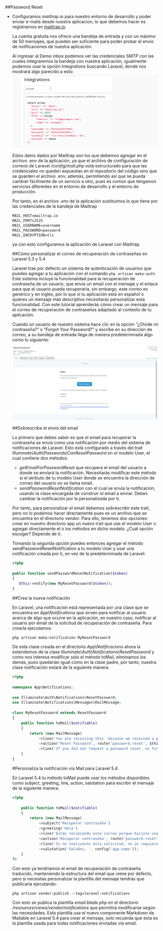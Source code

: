 ##Password Reset

* Configuramos *mailtrap.io* para nuestro entorno de desarrollo y poder enviar e-mails desde nuestra aplicacion, lo que debemos hacer es registrarnos en [mailtrap.io](https://mailtrap.io).

	La cuenta gratuita nos ofrece una bandeja de entrada y con un máximo de 50 mensajes, que pueden ser suficiente para poder probar el envío de notificaciones de nuestra aplicación.
	
	Al ingresar al Demo inbox podemos ver las credenciales SMTP con las cuales integraremos la bandeja con nuestra aplicación, igualmente podemos usar la opción Integrations buscando Laravel, donde nos mostrará algo parecido a esto:
	![](https://github.com/Alver23/ecom/blob/master/images/mailtrap.png "Mailtrap.io")
	
	Estos datos dados por Mailtrap son los que debemos agregar en el archivo .env de la aplicación, ya que el archivo de configuración de correos de Laravel */config/mail.php* está estructurado para que las credenciales no queden expuestas en el repositorio del código sino que se guarden el archivo .env, además, permitiendo así que se pueda cambiar fácilmente de un servicio a otro, pues es común que tengamos servicios diferentes en el entorno de desarrollo y el entorno de producción.
    
    Por tanto, en el archivo *.env* de la aplicación sustituimos lo que tiene por las credenciales de la bandeja de Mailtrap
    
    ```
    MAIL_HOST=mailtrap.io
    MAIL_PORT=2525
    MAIL_USERNAME=username
    MAIL_PASSWORD=password
    MAIL_ENCRYPTION=tls
    ```
    
    ya con esto configuramos la aplicación de Laravel con Mailtrap.
    
    ##Cómo personalizar el correo de recuperación de contraseñas en Laravel 5.3 y 5.4
    
    Laravel trae por defecto un sistema de autenticación de usuarios que puedes agregar a tu aplicación con el  comando
    ``` php artisan make:auth ```.  Este sistema incluye la funcionalidad para la recuperación de contraseña de un usuario, que envía un email con el mensaje y el enlace para que el usuario pueda recuperarla, sin embargo, este correo es genérico y en inglés, por lo que si tu aplicación está en español o quieres un mensaje más descriptivo necesitarás personalizar esta funcionalidad.  Con este tutorial aprenderás cómo crear un mensaje para el correo de recuperación de contraseñas adaptado al contexto de tu aplicación:
    
    Cuando un usuario de nuestro sistema hace clic en la opción “¿Olvide mi contraseña?” o “Forgot Your Password?” y escribe en su dirección de correo, a su bandeja de entrada llega de manera predeterminada algo como lo siguiente:
    
    ![](https://github.com/Alver23/ecom/blob/master/images/password-reset.png "Password Reset")
    
    ##Sobrescribe el envío del email
    
    Lo primero que debes saber es que el email para recuperar la contraseña se envía como una notificación por medio del sistema de notificaciones de Laravel.  Esto está configurado a través del trait *Illuminate\Auth\Passwords\CanResetPassword en el* modelo User, el cual contiene dos métodos:
    * *getEmailForPasswordReset* que recupera el email del usuario a donde se enviará la notificación.  Necesitarás modificar este método si el atributo de tu modelo User donde se encuentra la dirección de correo del usuario no se llama email.
     * *sendPasswordResetNotification* con el cual se envía la notificación, usando la clase encargada de construir el email a enviar. Debes cambiar la notificación por la personalizada por ti.
     
     Por tanto, para personalizar el email debemos sobrescribir este trait, pero no lo podemos hacer directamente pues es un archivo que se encuentra en el directorio vendor. Para ello, tenemos dos opciones: crear en nuestro directorio app un nuevo trait que use el modelo User o agregar directamente el o los métodos en dicho modelo. ¿Cuál opción escoger? Depende de ti.
     
     Tomando la segunda opción puedes entonces agregar el método sendPasswordResetNotification a tu modelo User y usar una notificación creada por ti, en vez de la predeterminada de Laravel:
     
     ```php
     <?php

     public function sendPasswordResetNotification($token)
	 {
		$this->notify(new MyResetPassword($token));
	 }
     ```
    
	##Crea la nueva notificación
	
	En Laravel, una notificación está representada por una clase que se encuentra en *App\Notifications* que sirven para notificar al usuario acerca de algo que ocurre en la aplicación, en nuestro caso, notificar al usuario por email de la solicitud de recuperación de contraseña. Para crearla ejecutamos:
	```	
	php artisan make:notification MyResetPassword
	```
	
	De esta clase creada en el directorio *App\Notificacions* ahora la extendemos de la clase *Illuminate\Auth\Notifications\ResetPassword* y como nos interesa modificar solo el método toMail, eliminamos los demás, pues quedarían igual como en la clase padre, por tanto, nuestra clase notificación estará de la siguiente manera:
	
	```php
	<?php
    
    namespace App\Notifications;
    
    use Illuminate\Auth\Notifications\ResetPassword;
    use Illuminate\Notifications\Messages\MailMessage;
    
    class MyResetPassword extends ResetPassword
    {
        public function toMail($notifiable)
        {
            return (new MailMessage)
                ->line('You are receiving this  because we received a password reset request for your account.')
                ->action('Reset Password', route('password.reset', $this->token))
                ->line('If you did not request a password reset, no further action is required.');
        }
    }
    ```
    
    #Personaliza la notificación vía Mail para Laravel 5.4
    
    En Laravel 5.4 tu método toMail puede usar los métodos disponibles como subject, greeting, line, action, salutation para escribir el mensaje de la siguiente manera:
    
    ```php
    <?php
    
		public function toMail($notifiable)
		{
			return (new MailMessage)
				->subject('Recuperar contraseña')
				->greeting('Hola')
				->line('Estás recibiendo este correo porque hiciste una solicitud de recuperación de contraseña para tu cuenta.')
				->action('Recuperar contraseña', route('password.reset', $this->token))
				->line('Si no realizaste esta solicitud, no se requiere realizar ninguna otra acción.')
				->salutation('Saludos, '. config('app.name'));
		}
    ?>
    ```
    
    Con esto ya tendríamos el email de recuperación de contraseña traducido, manteniendo la estructura del email que viene por defecto, pero si necesitas personalizar la plantilla del mensaje tendrás que publicarla ejecutando:
    
    ```
    php artisan vendor:publish --tag=laravel-notifications
    ```
    
    Con esto se publica la plantilla *email.blade.php* en el directorio */resources/views/vendor/notifications* que permitirá modificarse según las necesidades. Esta plantilla usa  el nuevo componente Markdown de Mailable en Laravel 5.4 para crear el mensaje, solo recuerda que ésta es la plantilla usada para todas notificaciones enviadas vía email.
    
    